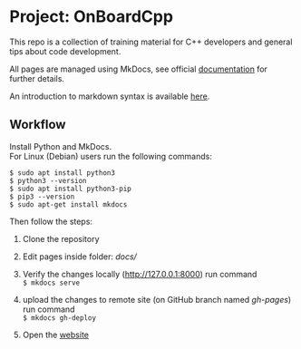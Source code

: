 # Project: OnBoardCpp

This repo is a collection of training material for C++ developers and general tips about code development.

All pages are managed using MkDocs, see official [documentation](https://www.mkdocs.org) for further details.

An introduction to markdown syntax is available [here](https://www.markdownguide.org).

## Workflow

Install Python and MkDocs.  
For Linux (Debian) users run the following commands:

```
$ sudo apt install python3
$ python3 --version
$ sudo apt install python3-pip
$ pip3 --version
$ sudo apt-get install mkdocs
```

Then follow the steps:

1. Clone the repository

2. Edit pages inside folder: _docs/_

3. Verify the changes locally (http://127.0.0.1:8000) run command  
   ``$ mkdocs serve``

4. upload the changes to remote site (on GitHub branch named _gh-pages_) run command  
   ``$ mkdocs gh-deploy``

5. Open the [website](https://lisr-pcx.github.io/on-board-cpp)

